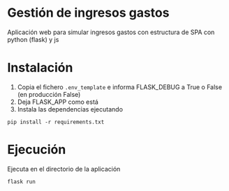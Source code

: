 # Gestión de ingresos gastos
Aplicación web para simular ingresos gastos con estructura de SPA con python (flask) y js

# Instalación
1. Copia el fichero `.env_template` e informa FLASK_DEBUG a True o False (en producción False)
2. Deja FLASK_APP como está
3. Instala las dependencias ejecutando 
```
pip install -r requirements.txt
```

# Ejecución
Ejecuta en el directorio de la aplicación
```
flask run
```
